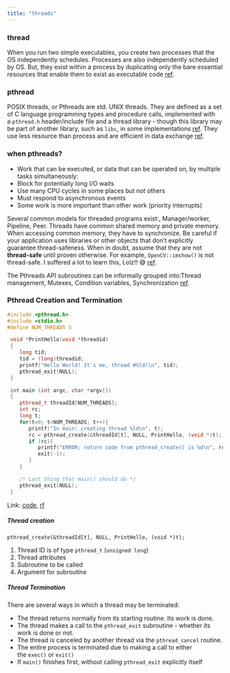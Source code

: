 ```yaml
---
title: "threads"
---
```


### thread
When you run two simple executables, you create two processes that the OS independently schedules. Processes are also independently scheduled by OS. But,  they exist within a process by duplicating only the bare essential resources that enable them to exist as executable code [ref](https://hpc-tutorials.llnl.gov/posix/what_is_a_thread/).

### pthread
POSIX threads, or Pthreads are std. UNIX threads. They are defined as a set of C language programming types and procedure calls, implemented with a `pthread.h` header/include file and a thread library - though this library may be part of another library, such as `libc`, in some implementations [ref](https://hpc-tutorials.llnl.gov/posix/what_are_pthreads/). They use less resource than process and  are efficient in data exchange [ref](https://hpc-tutorials.llnl.gov/posix/why_pthreads/).


### when pthreads?
-   Work that can be executed, or data that can be operated on, by multiple tasks simultaneously:
-   Block for potentially long I/O waits
-   Use many CPU cycles in some places but not others
-   Must respond to asynchronous events
-   Some work is more important than other work (priority interrupts)

Several common models for threaded programs exist:, Manager/worker, Pipeline, Peer. Threads have common shared memory and private memory. When accessing common memory, they have to synchronize. Be careful if your application uses libraries or other objects that don’t explicitly guarantee thread-safeness. When in doubt, assume that they are not **thread-safe** until proven otherwise. For example, `OpenCV::imshow()` is not thread-safe. I suffered a lot to learn this, Lolz!! 😅 [ref](https://hpc-tutorials.llnl.gov/posix/designing_threaded_programs/).


The Pthreads API subroutines can be informally grouped into:Thread management, Mutexes, Condition variables, Synchronization [ref](https://hpc-tutorials.llnl.gov/posix/pthreads_api/).


### Pthread Creation and Termination

```C++ HL:"10,20,28"
#include <pthread.h>
#include <stdio.h>
#define NUM_THREADS 5

 void *PrintHello(void *threadid)
 {
    long tid;
    tid = (long)threadid;
    printf("Hello World! It's me, thread #%ld!\n", tid);
    pthread_exit(NULL);
 }

 int main (int argc, char *argv[])
 {
    pthread_t threadId[NUM_THREADS];
    int rc;
    long t;
    for(t=0; t<NUM_THREADS; t++){
       printf("In main: creating thread %ld\n", t);
       rc = pthread_create(&threadId[t], NULL, PrintHello, (void *)t);
       if (rc){
          printf("ERROR; return code from pthread_create() is %d\n", rc);
          exit(-1);
       }
    }

    /* Last thing that main() should do */
    pthread_exit(NULL);
 }
```

Link: [code](threadCreateTerminate), [rf](https://hpc-tutorials.llnl.gov/posix/creating_and_terminating/)



##### Thread creation

`pthread_create(&threadId[t], NULL, PrintHello, (void *)t);`

1. Thread ID is of type `pthread_t` (`unsigned long`) 
2. Thread attributes
3. Subroutine to be called
4. Argument for subroutine

##### Thread Termination

There are several ways in which a thread may be terminated:

-   The thread returns normally from its starting routine. Its work is done.
-   The thread makes a call to the `pthread_exit` subroutine - whether its work is done or not.
-   The thread is canceled by another thread via the `pthread_cancel` routine.
-   The entire process is terminated due to making a call to either the `exec()` or `exit()`
-   If `main()` finishes first, without calling `pthread_exit` explicitly itself
























<script defer src="https://cdn.commento.io/js/commento.js"></script>
<div id="commento"></div>